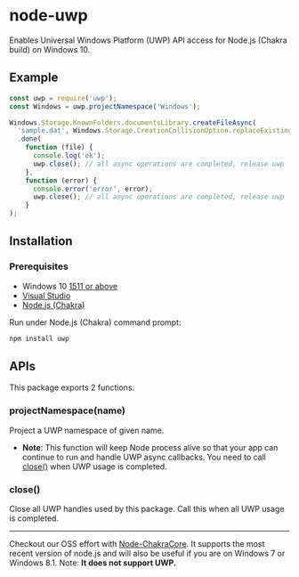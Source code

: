 node-uwp
==========

Enables Universal Windows Platform (UWP) API access for Node.js (Chakra build)
on Windows 10.

Example
-------

```javascript
const uwp = require('uwp');
const Windows = uwp.projectNamespace('Windows');

Windows.Storage.KnownFolders.documentsLibrary.createFileAsync(
  'sample.dat', Windows.Storage.CreationCollisionOption.replaceExisting)
  .done(
    function (file) {
      console.log('ok');
      uwp.close(); // all async operations are completed, release uwp
    },
    function (error) {
      console.error('error', error);
      uwp.close(); // all async operations are completed, release uwp
    }
);
```

Installation
------------

### Prerequisites

 * Windows 10 [1511 or above](http://windows.microsoft.com/en-us/windows-10/windows-update-faq)
 * [Visual Studio](https://www.visualstudio.com/vs-2015-product-editions)
 * [Node.js (Chakra)](http://aka.ms/node-chakra-installer)

Run under Node.js (Chakra) command prompt:

```sh
npm install uwp
```

APIs
----

This package exports 2 functions.

### projectNamespace(name)

Project a UWP namespace of given name.

* **Note**: This function will keep Node process alive so that your app can
  continue to run and handle UWP async callbacks. You need to call
  [close()](#close) when UWP usage is completed.

<a name="close"></a>
### close()

Close all UWP handles used by this package. Call this when all UWP usage is
completed.

---------------------------------------------------------------------------
Checkout our OSS effort with
[Node-ChakraCore](https://github.com/nodejs/node-chakracore). It supports the
most recent version of node.js and will also be useful if you are on Windows 7
or Windows 8.1. Note: <b>It does not support UWP.</b>
